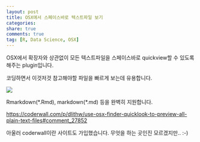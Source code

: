 ```yaml
---
layout: post
title: OSX에서 스페이스바로 텍스트파일 보기
categories: 
share: true
comments: true
tag: [R, Data Science, OSX]
---
```


OSX에서 확장자와 상관없이 모든 텍스트파일을 스페이스바로 quickview할 수 있도록 해주는 plugin입니다. 

코딩하면서 이것저것 참고해야할 파일을 빠르게 보는데 유용합니다.

![](https://coderwall-assets-0.s3.amazonaws.com/uploads/picture/file/225/Screen_Shot_2012-07-11_at_8.04.11_PM.png)

Rmarkdown(\*.Rmd), markdown(\*.md) 등을 완벽히 지원합니다.

https://coderwall.com/p/dlithw/use-osx-finder-quicklook-to-preview-all-plain-text-files#comment_27852

아울러 coderwall이란 사이트도 가입했습니다. 무엇을 하는 곳인진 모르겠지만.. :-)